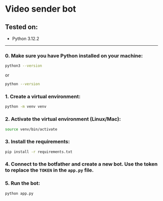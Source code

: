 # Video sender bot

## Tested on:

- Python 3.12.2

---

### 0. Make sure you have Python installed on your machine:

```bash
python3 --version
```

or

```bash
python --version
```

### 1. Create a virtual environment:

```bash
python -m venv venv
```

### 2. Activate the virtual environment (Linux/Mac):

```bash
source venv/bin/activate
```

### 3. Install the requirements:

```bash
pip install -r requirements.txt
```

### 4. Connect to the botfather and create a new bot. Use the token to replace the `TOKEN` in the `app.py` file.

### 5. Run the bot:

```bash
python app.py
```